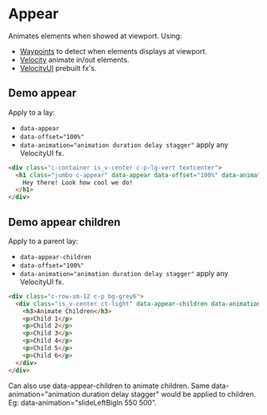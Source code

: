 # Appear
Animates elements when showed at viewport.
Using:

* [Waypoints](http://imakewebthings.com/waypoints/) to detect when elements displays at viewport. 
 * [Velocity](http://velocityjs.org/) animate in/out elements.
 * [VelocityUI](http://velocityjs.org/#uiPack) prebuilt fx's.


## Demo appear

Apply to a lay: 
* `data-appear`
* `data-offset="100%"`
* `data-animation="animation duration delay stagger"` apply any VelocityUI fx.

```html
<div class="c-container is_v-center c-p-lg-vert textcenter">
  <h1 class="jumbo c-appear" data-appear data-offset="100%" data-animation="slideDownBigIn 500 750">
    Hey there! Look how cool we do!
  </h1>
</div>
```

## Demo appear children
Apply to a parent lay: 
* `data-appear-children`
* `data-offset="100%"`
* `data-animation="animation duration delay stagger"` apply any VelocityUI fx.

```html
<div class="c-row-sm-12 c-p bg-grey6">
  <div class="is_v-center ct-light" data-appear-children data-animation="flipBounceXIn 500 0 250">
    <h3>Animate Children</h3>
    <p>Child 1</p>
    <p>Child 2</p>
    <p>Child 3</p>
    <p>Child 4</p>
    <p>Child 5</p>
    <p>Child 6</p>
  </div>
</div>
```

Can also use data-appear-children to animate children. Same data-animation="animation duration delay stagger" would be applied to children. Eg: data-animation="slideLeftBigIn 550 500".
